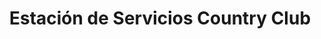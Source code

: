 ---
title: "Estación de Servicios Country Club"
url: /caracas/estacion-de-servicios-country-club/
shop: Lebensmittel
---